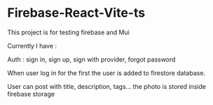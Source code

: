 # Firebase-React-Vite-ts

This project is for testing firebase and Mui

Currently I have :

Auth : sign in, sign up, sign with provider, forgot password

When user log in for the first the user is added to firestore database.

User can post with title, description, tags... the photo is stored inside firebase storage
